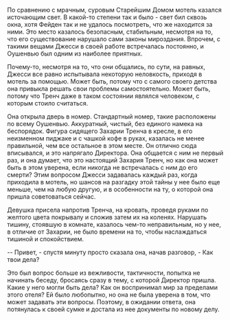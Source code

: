 По сравнению с мрачным, суровым Старейшим Домом мотель казался источающим свет. В какой-то степени так и было - свет бил сквозь окна, хотя Фейден так и не удалось посмотреть, что же находится за ними. Это место казалось безопасным, стабильным, несмотря на то, что его существование нарушало сами законы мироздания. Впрочем, с такими вещами Джесси в своей работе встречалась постоянно, и Оушенвью был одним из наиболее приятных. 

Почему-то, несмотря на то, что они общались, по сути, на равных, Джесси все равно испытывала некоторую неловкость, приходя в мотель за помощью. Может быть, потому что с самого своего детства она привыкла решать свои проблемы самостоятельно. Может быть, потому что Тренч даже в таком состоянии являлся человеком, с которым стоило считаться.

Она открыла дверь в номер. Стандартный номер, такие расположены по всему Оушенвью. Аккуратный, чистый, без единого намека на беспорядок. Фигура сидящего Захарии Тренча в кресле, в его неизменном пиджаке и с чашкой кофе в руках, казалась не менее правильной, чем все остальное в этом месте. Он отлично сюда вписывался, и это напрягало Директора. Она общается с ним не первый раз, и она думает, что это настоящий Захария Тренч, но как она может быть в этом уверена, если никогда не встречалась с ним до его смерти? Этим вопросом Джесси задавалась каждый раз, когда приходила в мотель, но шансов на разгадку этой тайны у нее было еще меньше, чем на любую другую, и в особенности на ту, о которой она пришла советоваться сейчас.

Девушка присела напротив Тренча, на кровать, проведя руками по желтого цвета покрывалу и сложив затем их на коленях. Нарушать тишину, стоявшую в комнате, казалось чем-то неправильным, но у нее, в отличие от Захарии, не было времени на то, чтобы наслаждаться тишиной и спокойствием.

-- Привет, - спустя минуту просто сказала она, начав разговор, - Как твои дела?

Это был вопрос больше из вежливости, тактичности, попытка не начинать беседу, бросаясь сразу в тему, с которой Директор пришла. Какие у него могли быть дела? Как он воспринимал мир за пределами этого отеля? Ей было любопытно, но она не была уверена в том, что может задавать эти вопросы. Поэтому, в ожидании ответа, она потянулась к своей сумке и достала из нее документы по новому делу.